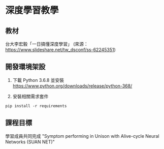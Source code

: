 # 深度學習教學

## 教材
台大李宏毅「一日搞懂深度學習」
(來源：https://www.slideshare.net/tw_dsconf/ss-62245351)



## 開發環境架設
1. 下載 Python 3.6.8 並安裝
https://www.python.org/downloads/release/python-368/

2. 安裝相關需求套件
```
pip install -r requirements
```

## 課程目標
學習成員共同完成 "Symptom performing in Unison with Alive-cycle Neural Networks (SUAN NET)"

